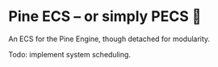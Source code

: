 # Pine ECS – or simply PECS 🌿

An ECS for the Pine Engine, though detached for modularity.

Todo: implement system scheduling.
